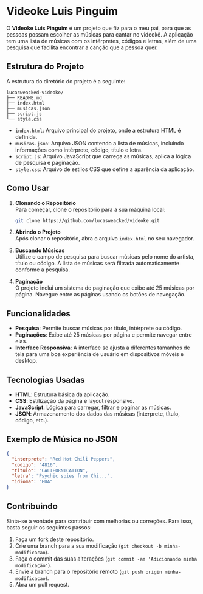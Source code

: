 # Videoke Luis Pinguim

O **Videoke Luis Pinguim** é um projeto que fiz para o meu pai, para que as pessoas possam escolher as músicas para cantar no videokê. A aplicação tem uma lista de músicas com os intérpretes, códigos e letras, além de uma pesquisa que facilita encontrar a canção que a pessoa quer.

## Estrutura do Projeto

A estrutura do diretório do projeto é a seguinte:

```
lucasweacked-videoke/
├── README.md
├── index.html
├── musicas.json
├── script.js
└── style.css
```

- `index.html`: Arquivo principal do projeto, onde a estrutura HTML é definida.
- `musicas.json`: Arquivo JSON contendo a lista de músicas, incluindo informações como intérprete, código, título e letra.
- `script.js`: Arquivo JavaScript que carrega as músicas, aplica a lógica de pesquisa e paginação.
- `style.css`: Arquivo de estilos CSS que define a aparência da aplicação.

## Como Usar

1. **Clonando o Repositório**  
   Para começar, clone o repositório para a sua máquina local:

   ```bash
   git clone https://github.com/lucasweacked/videoke.git
   ```

2. **Abrindo o Projeto**  
   Após clonar o repositório, abra o arquivo `index.html` no seu navegador.

3. **Buscando Músicas**  
   Utilize o campo de pesquisa para buscar músicas pelo nome do artista, título ou código. A lista de músicas será filtrada automaticamente conforme a pesquisa.

4. **Paginação**  
   O projeto inclui um sistema de paginação que exibe até 25 músicas por página. Navegue entre as páginas usando os botões de navegação.

## Funcionalidades

- **Pesquisa**: Permite buscar músicas por título, intérprete ou código.
- **Paginações**: Exibe até 25 músicas por página e permite navegar entre elas.
- **Interface Responsiva**: A interface se ajusta a diferentes tamanhos de tela para uma boa experiência de usuário em dispositivos móveis e desktop.

## Tecnologias Usadas

- **HTML**: Estrutura básica da aplicação.
- **CSS**: Estilização da página e layout responsivo.
- **JavaScript**: Lógica para carregar, filtrar e paginar as músicas.
- **JSON**: Armazenamento dos dados das músicas (interprete, título, código, etc.).

## Exemplo de Música no JSON

```json
{
  "interprete": "Red Hot Chili Peppers",
  "codigo": "4816",
  "titulo": "CALIFORNICATION",
  "letra": "Psychic spies from Chi...",
  "idioma": "EUA"
}
```

## Contribuindo

Sinta-se à vontade para contribuir com melhorias ou correções. Para isso, basta seguir os seguintes passos:

1. Faça um fork deste repositório.
2. Crie uma branch para a sua modificação (`git checkout -b minha-modificacao`).
3. Faça o commit das suas alterações (`git commit -am 'Adicionando minha modificação'`).
4. Envie a branch para o repositório remoto (`git push origin minha-modificacao`).
5. Abra um pull request.

##
